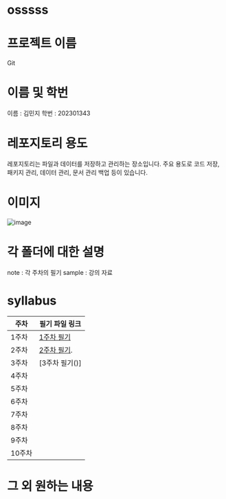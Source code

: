 # osssss
# 프로젝트 이름 
Git

# 이름 및 학번
이름 : 김민지
학번 : 202301343

# 레포지토리 용도
레포지토리는 파일과 데이터를 저장하고 관리하는 장소입니다. 주요 용도로 코드 저장, 패키지 관리, 데이터 관리, 문서 관리 백업 등이 있습니다. 

# 이미지 
![image](https://github.com/minji1205/osssss/assets/170711632/9bd41de3-6419-4ff1-9c46-ad84bcc6a4c3)

# 각 폴더에 대한 설명
note : 각 주차의 필기
sample : 강의 자료

# syllabus
|주차|필기 파일 링크|
|-----|---|
|1주차|[1주차 필기](https://github.com/minji1205/osssss/files/15437635/1.md)|
|2주차|[2주차 필기](https://replit.com/@sallykim120567/osssss?v=1#note/note2.md).|
|3주차|[3주차 필기()]|
|4주차||
|5주차||
|6주차||
|7주차||
|8주차||
|9주차||
|10주차||


# 그 외 원하는 내용 
